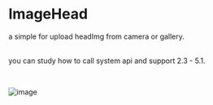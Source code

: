 # ImageHead
a simple for upload headImg from camera or gallery.

<br>you can study how to call system api and support 2.3 - 5.1.

<br>

![image](https://github.com/q422013/ImageHead/blob/master/test.gif)
